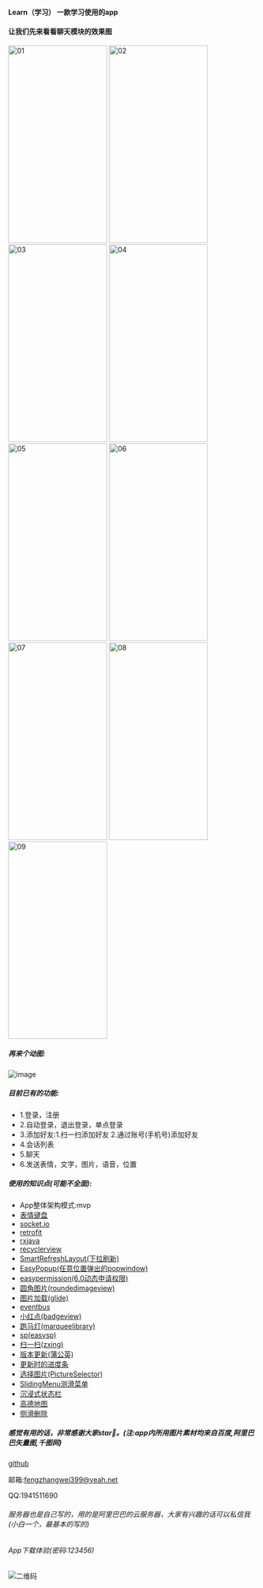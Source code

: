 #### Learn（学习） 一款学习使用的app
#### 让我们先来看看聊天模块的效果图
<img src="https://learn-com-earn-agg.oss-cn-beijing.aliyuncs.com/file/other/01.png" width="200" height="400" alt="01"/>
<img src="https://learn-com-earn-agg.oss-cn-beijing.aliyuncs.com/file/other/02.png" width="200" height="400" alt="02"/>
<img src="https://learn-com-earn-agg.oss-cn-beijing.aliyuncs.com/file/other/03.png" width="200" height="400" alt="03"/>
<img src="https://learn-com-earn-agg.oss-cn-beijing.aliyuncs.com/file/other/04.png" width="200" height="400" alt="04"/><br/>
<img src="https://learn-com-earn-agg.oss-cn-beijing.aliyuncs.com/file/other/05.png" width="200" height="400" alt="05"/>
<img src="https://learn-com-earn-agg.oss-cn-beijing.aliyuncs.com/file/other/06.png" width="200" height="400" alt="06"/>
<img src="https://learn-com-earn-agg.oss-cn-beijing.aliyuncs.com/file/other/07.png" width="200" height="400" alt="07"/>
<img src="https://learn-com-earn-agg.oss-cn-beijing.aliyuncs.com/file/other/08.png" width="200" height="400" alt="08"/><br/>
<img src="https://learn-com-earn-agg.oss-cn-beijing.aliyuncs.com/file/other/09.png" width="200" height="400" alt="09"/><br/>

##### 再来个动图:
![image](https://learn-com-earn-agg.oss-cn-beijing.aliyuncs.com/file/other/video.gif)
##### 目前已有的功能:
* 1.登录，注册
* 2.自动登录，退出登录，单点登录
* 3.添加好友:1.扫一扫添加好友 2.通过账号(手机号)添加好友
* 4.会话列表
* 5.聊天
* 6.发送表情，文字，图片，语音，位置

##### 使用的知识点(可能不全面):
* App整体架构模式:mvp
* [表情键盘](https://github.com/CB-ysx/CBEmotionsKeyBoard)
* [socket.io](https://github.com/socketio/socket.io-client-java)
* [retrofit](https://github.com/square/retrofit)
* [rxjava](https://github.com/ReactiveX/RxJava)
* [recyclerview]()
* [SmartRefreshLayout(下拉刷新)](https://github.com/scwang90/SmartRefreshLayout)
* [EasyPopup(任意位置弹出的popwindow)](https://github.com/zyyoona7/EasyPopup)
* [easypermission(6.0动态申请权限)](https://github.com/githubZYQ/easypermission)
* [圆角图片(roundedimageview)](https://github.com/vinc3m1/RoundedImageView)
* [图片加载(glide)](https://github.com/bumptech/glide)
* [eventbus](https://github.com/greenrobot/EventBus)
* [小红点(badgeview)](https://github.com/qstumn/BadgeView)
* [跑马灯(marqueelibrary)](https://github.com/gongwen/MarqueeViewLibrary)
* [sp(easysp)](https://github.com/WhiteDG/EasySP)
* [扫一扫(zxing)](https://github.com/mylhyl/Android-Zxing)
* [版本更新(蒲公英)](https://www.pgyer.com/doc/view/new_sdk_android_guide)
* [更新时的进度条](https://github.com/Ajian-studio/GADownloading)
* [选择图片(PictureSelector)](https://github.com/LuckSiege/PictureSelector)
* [SlidingMenu测滑菜单](https://github.com/jfeinstein10/SlidingMenu)
* [沉浸式状态栏](https://p.codekk.com/detail/Android/gyf-dev/ImmersionBar)
* [高德地图](https://lbs.amap.com/)
* [侧滑删除](https://github.com/mcxtzhang/SwipeDelMenuLayout)


##### 感觉有用的话，非常感谢大家star🙏。(注:app内所用图片素材均来自百度,阿里巴巴矢量图,千图网)

   [github](https://github.com/Tianyouliangl/Learn.git)

   邮箱:fengzhangwei399@yeah.net

   QQ:1941511690

###### 服务器也是自己写的，用的是阿里巴巴的云服务器，大家有兴趣的话可以私信我(小白一个，最基本的写的)
###### App下载体验(密码:123456)
![二维码](https://learn-com-earn-agg.oss-cn-beijing.aliyuncs.com/file/other/app.png)




